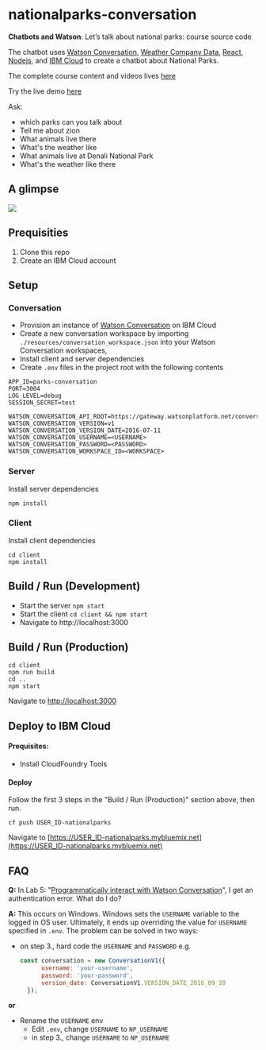 # nationalparks-conversation
 
**Chatbots and Watson**: Let’s talk about national parks: course source code

The chatbot uses [Watson Conversation](https://console.bluemix.net/catalog/services/conversation?env_id=ibm:yp:us-south&taxonomyNavigation=services), [Weather Company Data](https://console.bluemix.net/catalog/services/weather-company-data?env_id=ibm:yp:us-south&taxonomyNavigation=services), [React](https://facebook.github.io/react/), [Nodejs](https://nodejs.org/en/), and [IBM Cloud](https://www.bluemix.net) to create a chatbot about National Parks. 

The complete course content and videos lives [here](https://developer.ibm.com/courses/all-courses/chatbots-and-watson-lets-talk-about-national-parks/)

Try the live demo [here](https://nationalparks.mybluemix.net/)

Ask:
- which parks can you talk about
- Tell me about zion
- What animals live there
- What's the weather like
- What animals live at Denali National Park
- What's the weather like there

## A glimpse

![](https://github.com/cdimascio/nationalparks_conversation/raw/master/.assets/sshot.png)

## Prequisities

1. Clone this repo
2. Create an IBM Cloud account

## Setup

### Conversation

- Provision an instance of [Watson Conversation](https://console.bluemix.net/catalog/services/conversation?env_id=ibm:yp:us-south&taxonomyNavigation=services) on IBM Cloud
- Create a new conversation workspace by importing `./resources/conversation_workspace.json` into your Watson Conversation workspaces,
- Install client and server dependencies
- Create `.env` files in the project root with the following contents

```
APP_ID=parks-conversation
PORT=3004
LOG_LEVEL=debug
SESSION_SECRET=test

WATSON_CONVERSATION_API_ROOT=https://gateway.watsonplatform.net/conversation/api
WATSON_CONVERSATION_VERSION=v1
WATSON_CONVERSATION_VERSION_DATE=2016-07-11
WATSON_CONVERSATION_USERNAME=<USERNAME>
WATSON_CONVERSATION_PASSWORD=<PASSWORD>
WATSON_CONVERSATION_WORKSPACE_ID=<WORKSPACE>
```

### Server

Install server dependencies

```shell
npm install
```

### Client

Install client dependencies

```shell
cd client
npm install
```

## Build / Run (Development)
- Start the server `npm start`
- Start the client `cd client && npm start`
- Navigate to http://localhost:3000

## Build / Run (Production)

```shell
cd client
npm run build
cd ..
npm start
```
Navigate to [http://localhost:3000](http://localhost:3000)

## Deploy to IBM Cloud

#### Prequisites: 
- Install CloudFoundry Tools

#### Deploy
Follow the first 3 steps in the "Build / Run (Production)" section above, then run.

```shell
cf push USER_ID-nationalparks
```
Navigate to [https://USER_ID-nationalparks.mybluemix.net](https://USER_ID-nationalparks.mybluemix.net)



## FAQ

**Q:** In Lab 5: "[Programmatically interact with Watson Conversation](https://developer.ibm.com/courses/all/chatbots-watson-lets-talk-national-parks/?course=begin#3990)", I get an authentication error. What do I do?

**A:**
This occurs on Windows. Windows sets the `USERNAME` variable to the logged in OS user. Ultimately, it ends up overriding the value for `USERNAME` specified in `.env`. The problem can be solved in two ways:

- on step 3., hard code the `USERNAME` and `PASSWORD`
  e.g.
   
  ```javascript
  const conversation = new ConversationV1({
		username: 'your-username',
		password: 'your-password',
		version_date: ConversationV1.VERSION_DATE_2016_09_20
	});
  ```
 **or**
- Rename the `USERNAME` env 
	- 	Edit `.env`, change `USERNAME` to `NP_USERNAME`
	- 	in step 3., change `USERNAME` to `NP_USERNAME`
